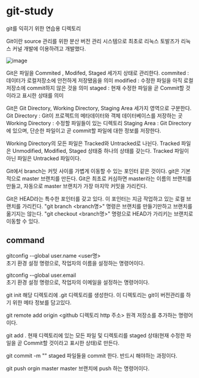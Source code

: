 # git-study
git를 익히기 위한 연습용 디렉토리

Git이란 source 관리를 위한 분산 버전 관리 시스템으로 최초로 리눅스 토발즈가 리눅스 커널 개발에 이용하려고 개발했다.

![image](https://user-images.githubusercontent.com/79975172/124390198-6ef4d680-dd25-11eb-8470-5f9a2ad056b3.png)

Git은 파일을 Commited , Modifed, Staged 세가지 상태로 관리한다.
commited : 데이터가 로컬저장소에 안전하게 저장됐음을 의미
modified : 수정한 파일을 아직 로컬 저장소에 commit하지 않은 것을 의미
staged : 현재 수정한 파일을 곧 Commit할 것이라고 표시한 상태를 의미

Git은 Git Directory, Working Directory, Staging Area 세가지 영역으로 구분한다.
Git Directory : Git이 프로젝트의 메타데이터와 객체 데이터베이스를 저장하는 곳
Working Directory : 수정할 파일들이 있는 디렉토리
Staging Area : Git Directory 에 있으며, 단순한 파일이고 곧 commit할 파일에 대한 정보를 저장한다.

Working Directory의 모든 파일은 Tracked와 Untracked로 나뉜다.
Tracked 파일은 Unmodified, Modified, Staged 상태중 하나의 상태를 갖는다.
Tracked 파일이 아닌 파일은 Untracked 파일이다.

Git에서 branch는 커밋 사이를 가볍게 이동할 수 있는 포인터 같은 것이다. 
git은 기본적으로 master 브랜치를 만든다. Git은 최초로 커심하면 master라는 이름의 브랜치를 만들고, 자동으로 master 브랜치가 가장 마지막 커밋을 가리킨다.

Git은 HEAD라는 특수한 포인터를 갖고 있다. 이 포인터는 지금 작업하고 있는 로컬 브랜치를 가리킨다. "git branch <branch명>" 명령은 브랜치를 만들기만하고 브랜치를 옮기지는 않는다.
"git checkout <branch명>" 명령으로 HEAD가 가리키는 브랜치로 이동할 수 있다.

## command
gitconfig --global user.name <user명>  
초기 환경 설정 명령으로, 작업자의 이름을 설정하는 명령어이다.

gitconfig --global user.email <email>  
초기 환경 설정 명령으로, 작업자의 이메일을 설정하는 명령어이다.

git init
해당 디렉토리에 .git 디렉토리를 생성한다. 이 디렉토리는 git이 버전관리를 하기 위한 메타 정보를 담고있다.

git remote add origin <github 디렉토리 http 주소> 
원격 저장소를 추가하는 명령어이다.
  
git add .
현재 디렉토리에 있는 모든 파일 및 디렉토리를 staged 상태(현재 수정한 파일을 곧 Commit할 것이라고 표시한 상태)로 만든다. 

git commit -m "<message>"
staged 파일들을 commit 한다. 반드시 해야하는 과정이다.
  
git push orgin master
master 브랜치에 push 하는 명령어이다.
